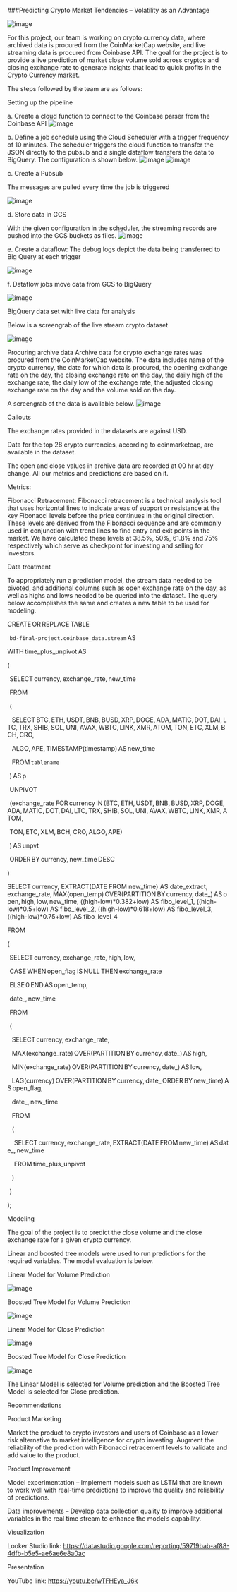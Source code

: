 
###Predicting Crypto Market Tendencies – Volatility as an Advantage 


 ![image](https://user-images.githubusercontent.com/105987080/208795393-41cae2c2-a534-481e-884d-718ac9a3083b.png)


For this project, our team is working on crypto currency data, where archived data is procured from the CoinMarketCap website, and live streaming data is procured from Coinbase API. The goal for the project is to provide a live prediction of market close volume sold across cryptos and closing exchange rate to generate insights that lead to quick profits in the Crypto Currency market. 

 

The steps followed by the team are as follows: 

 

Setting up the pipeline 

a. Create a cloud function to connect to the Coinbase parser from the Coinbase API 
![image](https://user-images.githubusercontent.com/105987080/208795556-b5c31fa7-f2b9-4969-810a-feae3a30be93.png)


b. Define a job schedule using the Cloud Scheduler with a trigger frequency of 10 minutes. The scheduler triggers the cloud function to transfer the JSON directly to the pubsub and a single dataflow transfers the data to BigQuery. The configuration is shown below. 
![image](https://user-images.githubusercontent.com/105987080/208795611-6606775c-85f7-4e3b-aeb1-a12fccba0c80.png)
![image](https://user-images.githubusercontent.com/105987080/208795665-76dff0e1-7ec7-4077-a46d-6fa4919d4d28.png)



    

c. Create a Pubsub 

The messages are pulled every time the job is triggered 

![image](https://user-images.githubusercontent.com/105987080/208795723-cbda2f46-a5e4-4aef-8200-336eea685c8e.png)


d. Store data in GCS 

With the given configuration in the scheduler, the streaming records are pushed into the GCS buckets as files. 
![image](https://user-images.githubusercontent.com/105987080/208795760-fb150afb-f2fe-4f77-9079-06cd4039f81c.png)

 

e. Create a dataflow: The debug logs depict the data being transferred to Big Query at each trigger 

![image](https://user-images.githubusercontent.com/105987080/208795846-7e209f3b-6c5d-4cc7-b22f-813f2487c2b1.png)


f. Dataflow jobs move data from GCS to BigQuery 

![image](https://user-images.githubusercontent.com/105987080/208795890-a13c6512-555d-4302-b910-fb5acf303f69.png)

 

BigQuery data set with live data for analysis 

Below is a screengrab of the live stream crypto dataset 

![image](https://user-images.githubusercontent.com/105987080/208797755-f79e6fd7-9031-4ac6-be8a-7ff384a72512.png)


 

Procuring archive data 
Archive data for crypto exchange rates was procured from the CoinMarketCap website. The data includes name of the crypto currency, the date for which data is procured, the opening exchange rate on the day, the closing exchange rate on the day, the daily high of the exchange rate, the daily low of the exchange rate, the adjusted closing exchange rate on the day and the volume sold on the day. 

A screengrab of the data is available below. 
![image](https://user-images.githubusercontent.com/105987080/208797796-ec0f98d5-0311-46e8-acc5-539d4bc3bbd0.png)

 

Callouts 

The exchange rates provided in the datasets are against USD. 

Data for the top 28 crypto currencies, according to coinmarketcap, are available in the dataset. 

The open and close values in archive data are recorded at 00 hr at day change. All our metrics and predictions are based on it. 

 

Metrics: 

Fibonacci Retracement: Fibonacci retracement is a technical analysis tool that uses horizontal lines to indicate areas of support or resistance at the key Fibonacci levels before the price continues in the original direction. These levels are derived from the Fibonacci sequence and are commonly used in conjunction with trend lines to find entry and exit points in the market. We have calculated these levels at 38.5%, 50%, 61.8% and 75% respectively which serve as checkpoint for investing and selling for investors. 

 

Data treatment 

To appropriately run a prediction model, the stream data needed to be pivoted, and additional columns such as open exchange rate on the day, as well as highs and lows needed to be queried into the dataset. The query below accomplishes the same and creates a new table to be used for modeling. 

CREATE OR REPLACE TABLE 

  `bd-final-project.coinbase_data.stream` AS 

WITH time_plus_unpivot AS 

( 

  SELECT currency, exchange_rate, new_time 

  FROM 

  ( 

    SELECT BTC, ETH, USDT, BNB, BUSD, XRP, DOGE, ADA, MATIC, DOT, DAI, LTC, TRX, SHIB, SOL, UNI, AVAX, WBTC, LINK, XMR, ATOM, TON, ETC, XLM, BCH, CRO, 

    ALGO, APE, TIMESTAMP(timestamp) AS new_time 

    FROM `tablename` 

  ) AS p 

  UNPIVOT 

  (exchange_rate FOR currency IN (BTC, ETH, USDT, BNB, BUSD, XRP, DOGE, ADA, MATIC, DOT, DAI, LTC, TRX, SHIB, SOL, UNI, AVAX, WBTC, LINK, XMR, ATOM, 

  TON, ETC, XLM, BCH, CRO, ALGO, APE) 

  ) AS unpvt 

  ORDER BY currency, new_time DESC 

) 

 

SELECT currency, EXTRACT(DATE FROM new_time) AS date_extract, exchange_rate, MAX(open_temp) OVER(PARTITION BY currency, date_) AS open, high, low, new_time, ((high-low)*0.382+low) AS fibo_level_1, ((high-low)*0.5+low) AS fibo_level_2, ((high-low)*0.618+low) AS fibo_level_3, ((high-low)*0.75+low) AS fibo_level_4 

FROM 

( 

  SELECT currency, exchange_rate, high, low, 

  CASE WHEN open_flag IS NULL THEN exchange_rate 

  ELSE 0 END AS open_temp, 

  date_, new_time 

  FROM 

  ( 

    SELECT currency, exchange_rate, 

    MAX(exchange_rate) OVER(PARTITION BY currency, date_) AS high, 

    MIN(exchange_rate) OVER(PARTITION BY currency, date_) AS low, 

    LAG(currency) OVER(PARTITION BY currency, date_ ORDER BY new_time) AS open_flag, 

    date_, new_time 

    FROM 

    ( 

      SELECT currency, exchange_rate, EXTRACT(DATE FROM new_time) AS date_, new_time 

      FROM time_plus_unpivot 

    ) 

  ) 

); 

 

Modeling 

The goal of the project is to predict the close volume and the close exchange rate for a given crypto currency. 

Linear and boosted tree models were used to run predictions for the required variables. The model evaluation is below. 

 

Linear Model for Volume Prediction 


![image](https://user-images.githubusercontent.com/105987080/208798088-6c34f567-9ca9-42e8-bc41-b803c1cf726f.png)

Boosted Tree Model for Volume Prediction 


![image](https://user-images.githubusercontent.com/105987080/208798112-a02387c8-c7b1-4d5e-a1d6-087f62b06a72.png)

Linear Model for Close Prediction 


![image](https://user-images.githubusercontent.com/105987080/208798134-6b4a1519-ee1f-4467-b547-0489d5760f0c.png)

Boosted Tree Model for Close Prediction 


![image](https://user-images.githubusercontent.com/105987080/208798158-78ace564-1d98-4d5a-aa19-ae5f2a1235fc.png) 

 

The Linear Model is selected for Volume prediction and the Boosted Tree Model is selected for Close prediction. 

Recommendations 

Product Marketing 

Market the product to crypto investors and users of Coinbase as a lower risk alternative to market intelligence for crypto investing. Augment the reliability of the prediction with Fibonacci retracement levels to validate and add value to the product. 

Product Improvement 

Model experimentation – Implement models such as LSTM that are known to work well with real-time predictions to improve the quality and reliability of predictions. 

Data improvements – Develop data collection quality to improve additional variables in the real time stream to enhance the model’s capability. 
 

Visualization 

Looker Studio link: https://datastudio.google.com/reporting/59719bab-af88-4dfb-b5e5-ae6ae6e8a0ac 

 

Presentation 

YouTube link: https://youtu.be/wTFHEya_J6k 

 
